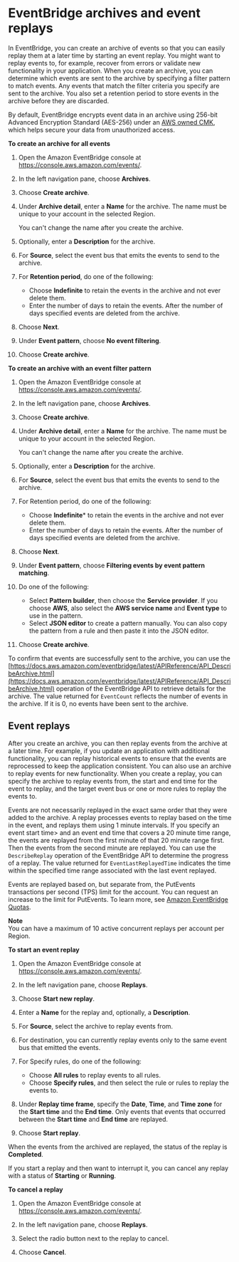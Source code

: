 # EventBridge archives and event replays<a name="eb-archives"></a>

In EventBridge, you can create an archive of events so that you can easily replay them at a later time by starting an event replay\. You might want to replay events to, for example, recover from errors or validate new functionality in your application\. When you create an archive, you can determine which events are sent to the archive by specifying a filter pattern to match events\. Any events that match the filter criteria you specify are sent to the archive\. You also set a retention period to store events in the archive before they are discarded\.

By default, EventBridge encrypts event data in an archive using 256\-bit Advanced Encryption Standard \(AES\-256\) under an [AWS owned CMK](https://docs.aws.amazon.com/kms/latest/developerguide/concepts.html#aws-owned-cmk), which helps secure your data from unauthorized access\.

**To create an archive for all events**

1. Open the Amazon EventBridge console at [https://console\.aws\.amazon\.com/events/](https://console.aws.amazon.com/events/)\.

1. In the left navigation pane, choose **Archives**\.

1. Choose **Create archive**\.

1. Under **Archive detail**, enter a **Name** for the archive\. The name must be unique to your account in the selected Region\.

   You can't change the name after you create the archive\.

1. Optionally, enter a **Description** for the archive\.

1. For **Source**, select the event bus that emits the events to send to the archive\.

1. For **Retention period**, do one of the following:
   + Choose **Indefinite** to retain the events in the archive and not ever delete them\.
   + Enter the number of days to retain the events\. After the number of days specified events are deleted from the archive\.

1. Choose **Next**\.

1. Under **Event pattern**, choose **No event filtering**\. 

1. Choose **Create archive**\.

**To create an archive with an event filter pattern**

1. Open the Amazon EventBridge console at [https://console\.aws\.amazon\.com/events/](https://console.aws.amazon.com/events/)\.

1. In the left navigation pane, choose **Archives**\.

1. Choose **Create archive**\.

1. Under **Archive detail**, enter a **Name** for the archive\. The name must be unique to your account in the selected Region\.

   You can't change the name after you create the archive\.

1. Optionally, enter a **Description** for the archive\.

1. For **Source**, select the event bus that emits the events to send to the archive\. 

1. For Retention period, do one of the following:
   + Choose **Indefinite**\* to retain the events in the archive and not ever delete them\.
   + Enter the number of days to retain the events\. After the number of days specified events are deleted from the archive\.

1. Choose **Next**\.

1. Under **Event pattern**, choose **Filtering events by event pattern matching**\.

1. Do one of the following:
   + Select **Pattern builder**, then choose the **Service provider**\. If you choose **AWS**, also select the **AWS service name** and **Event type** to use in the pattern\.
   + Select **JSON editor** to create a pattern manually\. You can also copy the pattern from a rule and then paste it into the JSON editor\.

1. Choose **Create archive**\.

To confirm that events are successfully sent to the archive, you can use the [https://docs.aws.amazon.com/eventbridge/latest/APIReference/API_DescribeArchive.html](https://docs.aws.amazon.com/eventbridge/latest/APIReference/API_DescribeArchive.html) operation of the EventBridge API to retrieve details for the archive\. The value returned for `EventCount` reflects the number of events in the archive\. If it is 0, no events have been sent to the archive\.

## Event replays<a name="eb-event-replay"></a>

After you create an archive, you can then replay events from the archive at a later time\. For example, if you update an application with additional functionality, you can replay historical events to ensure that the events are reprocessed to keep the application consistent\. You can also use an archive to replay events for new functionality\. When you create a replay, you can specify the archive to replay events from, the start and end time for the event to replay, and the target event bus or one or more rules to replay the events to\.

Events are not necessarily replayed in the exact same order that they were added to the archive\. A replay processes events to replay based on the time in the event, and replays them using 1 minute intervals\. If you specify an event start time> and an event end time that covers a 20 minute time range, the events are replayed from the first minute of that 20 minute range first\. Then the events from the second minute are replayed\. You can use the `DescribeReplay` operation of the EventBridge API to determine the progress of a replay\. The value returned for `EventLastReplayedTime` indicates the time within the specified time range associated with the last event replayed\.

Events are replayed based on, but separate from, the PutEvents transactions per second \(TPS\) limit for the account\. You can request an increase to the limit for PutEvents\. To learn more, see [ Amazon EventBridge Quotas](https://docs.aws.amazon.com/eventbridge/latest/userguide/cloudwatch-limits-eventbridge.html)\.

**Note**  
You can have a maximum of 10 active concurrent replays per account per Region\.

**To start an event replay**

1. Open the Amazon EventBridge console at [https://console\.aws\.amazon\.com/events/](https://console.aws.amazon.com/events/)\.

1. In the left navigation pane, choose **Replays**\.

1. Choose **Start new replay**\.

1. Enter a **Name** for the replay and, optionally, a **Description**\.

1. For **Source**, select the archive to replay events from\.

1. For destination, you can currently replay events only to the same event bus that emitted the events\.

1. For Specify rules, do one of the following:
   + Choose **All rules** to replay events to all rules\.
   + Choose **Specify rules**, and then select the rule or rules to replay the events to\.

1. Under **Replay time frame**, specify the **Date**, **Time**, and **Time zone** for the **Start time** and the **End time**\. Only events that events that occurred between the **Start time** and **End time** are replayed\. 

1. Choose **Start replay**\.

When the events from the archived are replayed, the status of the replay is **Completed**\.

If you start a replay and then want to interrupt it, you can cancel any replay with a status of **Starting** or **Running**\.

**To cancel a replay**

1. Open the Amazon EventBridge console at [https://console\.aws\.amazon\.com/events/](https://console.aws.amazon.com/events/)\.

1. In the left navigation pane, choose **Replays**\.

1. Select the radio button next to the replay to cancel\.

1. Choose **Cancel**\.